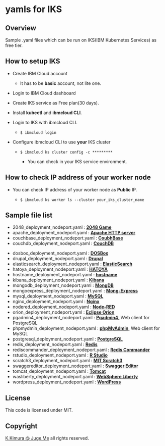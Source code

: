 # yamls for IKS

## Overview

Sample .yaml files which can be run on IKS(IBM Kubernetes Services) as free tier.


## How to setup IKS

- Create IBM Cloud account

  - It has to be **basic** account, not lite one.

- Login to IBM Cloud dashboard

- Create IKS service as Free plan(30 days).

- Install **kubectl** and **ibmcloud CLI**.

- Login to IKS with ibmcloud CLI.

  - `$ ibmcloud login`

- Configure ibmcloud CLI to use **your** IKS cluster

  - `$ ibmcloud ks cluster config -c *********`

    - You can check in your IKS service environment.


## How to check IP address of your worker node

- You can check IP address of your worker node as **Public** IP.

  - `$ ibmcloud ks worker ls --cluster your_iks_cluster_name`


## Sample file list

- 2048_deployment_nodeport.yaml : [**2048 Game**](https://hub.docker.com/r/ponsfrilus/2048nginx)
- apache_deployment_nodeport.yaml : [**Apache HTTP server**](https://hub.docker.com/_/httpd)
- couchbase_deployment_nodeport.yaml : [**CoubhBase**](https://hub.docker.com/_/couchbase)
- couchdb_deployment_nodeport.yaml : [**CouchDB**](https://hub.docker.com/_/couchdb)
<!-- - db2_deployment_nodeport.yaml : [**DB2**](https://hub.docker.com/r/ibmcom/db2) -->
<!-- - derby_deployment_nodeport.yaml : [**Derby**](https://hub.docker.com/r/datagrip/derby-server) -->
- dosbox_deployment_nodeport.yaml : [**DOSBox**](https://hub.docker.com/r/jgoerzen/dosbox)
- drupal_deployment_nodeport.yaml : [**Drupal**](https://hub.docker.com/_/drupal)
- elasticsearch_deployment_nodeport.yaml : [**ElasticSearch**](https://hub.docker.com/_/elasticsearch)
- hatoya_deployment_nodeport.yaml : [**HATOYA**](https://hub.docker.com/r/dotnsf/hatoya)
- hostname_deployment_nodeport.yaml : [**hostname**](https://hub.docker.com/r/dotnsf/hostname)
- kibana_deployment_nodeport.yaml : [**Kibana**](https://hub.docker.com/_/kibana)
- mongodb_deployment_nodeport.yaml : [**MongDB**](https://hub.docker.com/_/mongo)
- mongoexpress_deployment_nodeport.yaml : [**Mong-Express**](https://hub.docker.com/_/mongo-express)
- mysql_deployment_nodeport.yaml : [**MySQL**](https://hub.docker.com/_/mysql)
- nginx_deployment_nodeport.yaml : [**Nginx**](https://hub.docker.com/_/nginx)
- nodered_deployment_nodeport.yaml : [**Node-RED**](https://hub.docker.com/r/nodered/node-red)
- orion_deployment_nodeport.yaml : [**Eclipse Orion**](https://hub.docker.com/r/cloudeity/orion)
- pgadmin4_deployment_nodeport.yaml : [**Pgadmin4**,](https://hub.docker.com/r/dpage/pgadmin4) Web client for PostgreSQL
- phpmydmin_deployment_nodeport.yaml : [**phpMyAdmin**,](https://hub.docker.com/_/phpmyadmin) Web client for MySQL
- postgresql_deployment_nodeport.yaml : [**PostgreSQL**](https://hub.docker.com/_/postgres)
- redis_deployment_nodeport.yaml : [**Redis**](https://hub.docker.com/_/redis)
- rediscommander_deployment_nodeport.yaml : [**Redis Commander**](https://hub.docker.com/r/rediscommander/redis-commander)
- rstudio_deployment_nodeport.yaml : [**R Studio**](https://hub.docker.com/r/rocker/rstudio)
- scratch3_deployment_nodeport.yaml : [**MIT Scratch3**](https://hub.docker.com/r/kadok0520/mit-scratch3)
- swaggereditor_deployment_nodeport.yaml : [**Swagger Editor**](https://hub.docker.com/r/swaggerapi/swagger-editor)
- tomcat_deployment_nodeport.yaml : [**Tomcat**](https://hub.docker.com/_/tomcat)
- wasliberty_deployment_nodeport.yaml : [**WebSphere Liberty**](https://hub.docker.com/_/websphere-liberty)
- wordpress_deployment_nodeport.yaml : [**WordPress**](https://hub.docker.com/_/wordpress)


## License

This code is licensed under MIT.

## Copyright

[K.Kimura @ Juge.Me](https://github.com/dotnsf) all rights reserved.
